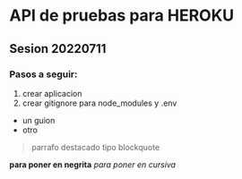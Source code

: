 # API de pruebas para HEROKU
## Sesion 20220711
### Pasos a seguir:
1. crear aplicacion
2. crear gitignore para node_modules y .env
- un guion
- otro
> parrafo destacado tipo blockquote

**para poner en negrita**
*para poner en cursiva*
